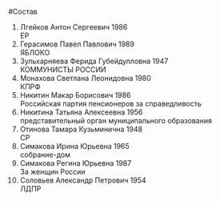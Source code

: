 #Состав
1. Лгейков Антон Сергеевич 1986   
    ЕР
2. Герасимов Павел Павлович 1989   
    ЯБЛОКО
3. Зульхарняева Ферида Губейдулловна 1947   
    КОММУНИСТЫ РОССИИ
4. Монахова Светлана Леонидовна 1980   
    КПРФ
5. Никитин Макар Борисович 1986   
    Российская партия пенсионеров за справедливость
6. Никитина Татьяна Алексеевна 1956   
    представительный орган муниципального образования
7. Отинова Тамара Кузьминична 1948   
    СР
8. Симакова Ирина Юрьевна 1965   
    собрание-дом
9. Симакова Регина Юрьевна 1987   
    За женщин России
10. Соловьев Александр Петрович 1954   
    ЛДПР
